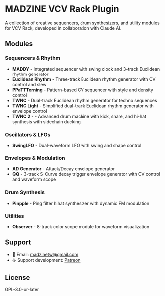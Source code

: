# MADZINE VCV Rack Plugin

A collection of creative sequencers, drum synthesizers, and utility modules for VCV Rack, developed in collaboration with Claude AI.

## Modules

### Sequencers & Rhythm
- **MADDY** - Integrated sequencer with swing clock and 3-track Euclidean rhythm generator
- **Euclidean Rhythm** - Three-track Euclidean rhythm generator with CV control and slew
- **PPaTTTerning** - Pattern-based CV sequencer with style and density control
- **TWNC** - Dual-track Euclidean rhythm generator for techno sequences
- **TWNC Light** - Simplified dual-track Euclidean rhythm generator with envelope control
- **TWNC 2** - - Advanced drum machine with kick, snare, and hi-hat synthesis with sidechain ducking

### Oscillators & LFOs
- **SwingLFO** - Dual-waveform LFO with swing and shape control

### Envelopes & Modulation
- **AD Generator** - Attack/Decay envelope generator
- **QQ** - 3-track S-Curve decay trigger envelope generator with CV control and waveform scope

### Drum Synthesis
- **Pinpple** - Ping filter hihat synthesizer with dynamic FM modulation

### Utilities
- **Observer** - 8-track color scope module for waveform visualization

## Support

- 📧 Email: madzinetw@gmail.com
- ☕ Support development: [Patreon](https://www.patreon.com/c/madzinetw)

## License

GPL-3.0-or-later
